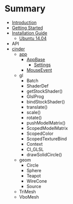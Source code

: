 # Summary

* [Introduction](README.md)
* [Getting Started](book/getting_started.md)
* [Installation Guide](book/installation_guide.md)
   * [Ubuntu 14.04](book/building_on_ubuntu14.md)
* API
* [cinder](book/cinder.md)
   * [app](book/cinder__app.md)
       * [AppBase](book/cinder__app__AppBase.md)
           * [Settings](book/cinder__app__AppBase__Settings.md)
       * [MouseEvent](book/cinder__app__MouseEvent.md)
   * gl
       * Batch
       * ShaderDef
       * getStockShader()
       * GlslProg
       * bindStockShader()
       * translate()
       * scale()
       * rotate()
       * pushModelMatrix()
       * ScopedModelMatrix
       * ScopedColor
       * ScopedTextureBind
       * Context
       * CI_GLSL
       * drawSolidCircle()
   * geom
       * Circle
       * Sphere
       * Teapot
       * WireCone
       * Source
   * TriMesh
   * VboMesh


